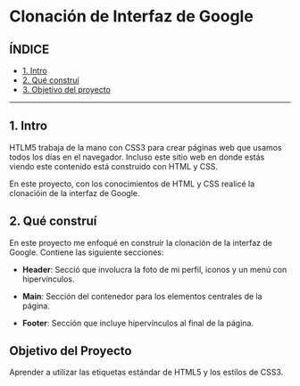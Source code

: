 #  Clonación de Interfaz de Google

## ÍNDICE

* [1. Intro](https://github.com/ZURISADAHI/interfazdegoogleclon/blob/main/README.md#1-intro)
* [2. Qué construí](#)
* [3. Objetivo del proyecto](#)

****

## 1. Intro
HTLM5 trabaja de la mano con CSS3 para crear páginas web que usamos todos los días en el navegador. Incluso este sitio web en donde estás viendo este contenido está construido con HTML y CSS.

En este proyecto, con los conocimientos de HTML y CSS realicé la clonacióin de la interfaz de Google.

## 2. Qué construí

En este proyecto me enfoqué en construír la clonación de la interfaz de Google. Contiene las siguiente secciones:

* **Header**: Secció que involucra la foto de mi perfil, iconos y un menú con hipervínculos.

*  **Main**: Sección del contenedor para los elementos centrales de la página.

*   **Footer**: Sección que incluye hipervínculos al final de la página.

## Objetivo del Proyecto

Aprender a utilizar las etiquetas estándar de HTML5 y los estilos de CSS3.

